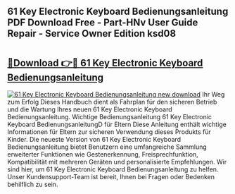## 61 Key Electronic Keyboard Bedienungsanleitung PDF Download Free - Part-HNv User Guide Repair - Service Owner Edition ksd08

# <h2><a href="http://df61nxa.blite.top/?on=61+Key+Electronic+Keyboard+Bedienungsanleitung">🔗Download 👉🔴 61 Key Electronic Keyboard Bedienungsanleitung</a></h2>

[![61 Key Electronic Keyboard Bedienungsanleitung new download](https://i.imgur.com/lujVjoI.png)](http://df61nxa.blite.top/?on=61+Key+Electronic+Keyboard+Bedienungsanleitung)
Ihr Weg zum Erfolg Dieses Handbuch dient als Fahrplan für den sicheren Betrieb und die Wartung Ihres neuen 61 Key Electronic Keyboard Bedienungsanleitung. Wichtige Bedienungsanleitung 61 Key Electronic Keyboard BedienungsanleitungD für Eltern Diese Anleitung enthält wichtige Informationen für Eltern zur sicheren Verwendung dieses Produkts für Kinder. Die neueste Version von 61 Key Electronic Keyboard Bedienungsanleitung bietet Benutzern eine umfangreiche Sammlung erweiterter Funktionen wie Gestenerkennung, Freisprechfunktion, Kompatibilität mit mehreren Geräten und personalisierte Empfehlungen. Wir sind hier, um 61 Key Electronic Keyboard Bedienungsanleitung zu helfen. Unser Kundensupport-Team ist bereit, Ihnen bei Fragen oder Bedenken behilflich zu sein.
